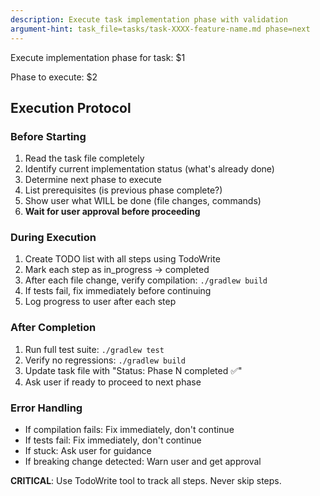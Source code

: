 ```yaml
---
description: Execute task implementation phase with validation
argument-hint: task_file=tasks/task-XXXX-feature-name.md phase=next
---
```


Execute implementation phase for task: $1

Phase to execute: $2

## Execution Protocol

### Before Starting
1. Read the task file completely
2. Identify current implementation status (what's already done)
3. Determine next phase to execute
4. List prerequisites (is previous phase complete?)
5. Show user what WILL be done (file changes, commands)
6. **Wait for user approval before proceeding**

### During Execution
1. Create TODO list with all steps using TodoWrite
2. Mark each step as in_progress → completed
3. After each file change, verify compilation: `./gradlew build`
4. If tests fail, fix immediately before continuing
5. Log progress to user after each step

### After Completion
1. Run full test suite: `./gradlew test`
2. Verify no regressions: `./gradlew build`
3. Update task file with "Status: Phase N completed ✅"
4. Ask user if ready to proceed to next phase

### Error Handling
- If compilation fails: Fix immediately, don't continue
- If tests fail: Fix immediately, don't continue
- If stuck: Ask user for guidance
- If breaking change detected: Warn user and get approval

**CRITICAL**: Use TodoWrite tool to track all steps. Never skip steps.